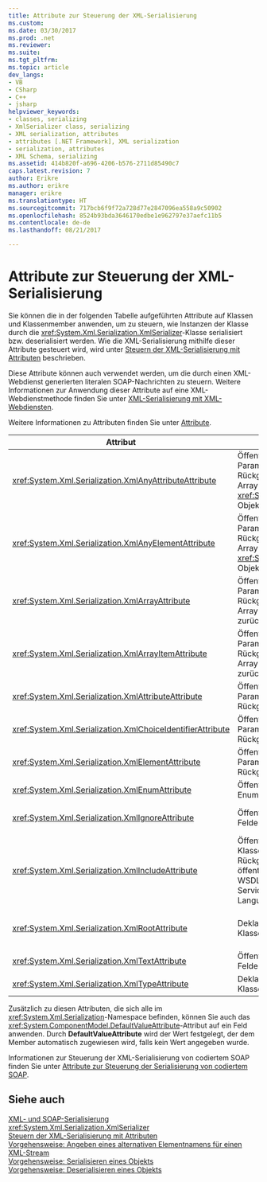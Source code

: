 ```yaml
---
title: Attribute zur Steuerung der XML-Serialisierung
ms.custom: 
ms.date: 03/30/2017
ms.prod: .net
ms.reviewer: 
ms.suite: 
ms.tgt_pltfrm: 
ms.topic: article
dev_langs:
- VB
- CSharp
- C++
- jsharp
helpviewer_keywords:
- classes, serializing
- XmlSerializer class, serializing
- XML serialization, attributes
- attributes [.NET Framework], XML serialization
- serialization, attributes
- XML Schema, serializing
ms.assetid: 414b820f-a696-4206-b576-2711d85490c7
caps.latest.revision: 7
author: Erikre
ms.author: erikre
manager: erikre
ms.translationtype: HT
ms.sourcegitcommit: 717bcb6f9f72a728d77e2847096ea558a9c50902
ms.openlocfilehash: 8524b93bda3646170edbe1e962797e37aefc11b5
ms.contentlocale: de-de
ms.lasthandoff: 08/21/2017

---
```

# <a name="attributes-that-control-xml-serialization"></a>Attribute zur Steuerung der XML-Serialisierung
Sie können die in der folgenden Tabelle aufgeführten Attribute auf Klassen und Klassenmember anwenden, um zu steuern, wie Instanzen der Klasse durch die <xref:System.Xml.Serialization.XmlSerializer>-Klasse serialisiert bzw. deserialisiert werden. Wie die XML-Serialisierung mithilfe dieser Attribute gesteuert wird, wird unter [Steuern der XML-Serialisierung mit Attributen](../../../docs/standard/serialization/controlling-xml-serialization-using-attributes.md) beschrieben.  
  
 Diese Attribute können auch verwendet werden, um die durch einen XML-Webdienst generierten literalen SOAP-Nachrichten zu steuern. Weitere Informationen zur Anwendung dieser Attribute auf eine XML-Webdienstmethode finden Sie unter [XML-Serialisierung mit XML-Webdiensten](../../../docs/standard/serialization/xml-serialization-with-xml-web-services.md).  
  
 Weitere Informationen zu Attributen finden Sie unter [Attribute](../../../docs/standard/attributes/index.md).  
  
|Attribut|Betrifft|Bedeutung|  
|---------------|----------------|---------------|  
|<xref:System.Xml.Serialization.XmlAnyAttributeAttribute>|Öffentliches Feld, Eigenschaft, Parameter oder Rückgabewert, wodurch ein Array von <xref:System.Xml.XmlAttribute>-Objekten zurückgegeben wird.|Beim Deserialisieren wird das Array mit <xref:System.Xml.XmlAttribute>-Objekten gefüllt, die für alle im Schema unbekannten XML-Attribute stehen.|  
|<xref:System.Xml.Serialization.XmlAnyElementAttribute>|Öffentliches Feld, Eigenschaft, Parameter oder Rückgabewert, wodurch ein Array von <xref:System.Xml.XmlElement>-Objekten zurückgegeben wird.|Beim Deserialisieren wird das Array mit <xref:System.Xml.XmlElement>-Objekten gefüllt, die für alle im Schema unbekannten XML-Elemente stehen.|  
|<xref:System.Xml.Serialization.XmlArrayAttribute>|Öffentliches Feld, Eigenschaft, Parameter oder Rückgabewert, wodurch ein Array von komplexen Objekten zurückgegeben wird.|Die Member des Arrays werden als Member eines XML-Arrays generiert.|  
|<xref:System.Xml.Serialization.XmlArrayItemAttribute>|Öffentliches Feld, Eigenschaft, Parameter oder Rückgabewert, wodurch ein Array von komplexen Objekten zurückgegeben wird.|Die abgeleiteten Typen, die in ein Array eingefügt werden können. Wird in der Regel in Verbindung mit einem <xref:System.Xml.Serialization.XmlArrayAttribute>-Objekt angewendet.|  
|<xref:System.Xml.Serialization.XmlAttributeAttribute>|Öffentliches Feld, Eigenschaft, Parameter oder Rückgabewert.|Der Member wird als XML-Attribut serialisiert.|  
|<xref:System.Xml.Serialization.XmlChoiceIdentifierAttribute>|Öffentliches Feld, Eigenschaft, Parameter oder Rückgabewert.|Der Member kann durch Verwendung einer Enumeration eindeutig bestimmt werden.|  
|<xref:System.Xml.Serialization.XmlElementAttribute>|Öffentliches Feld, Eigenschaft, Parameter oder Rückgabewert.|Das Feld oder die Eigenschaft wird als XML-Element serialisiert.|  
|<xref:System.Xml.Serialization.XmlEnumAttribute>|Öffentliches Feld, das ein Enumerationsbezeichner ist.|Der Elementname eines Enumerationsmembers.|  
|<xref:System.Xml.Serialization.XmlIgnoreAttribute>|Öffentliche Eigenschaften und Felder.|Die Eigenschaft oder das Feld wird beim Serialisieren der Klasse, in dem sie bzw. es enthalten ist, ignoriert.|  
|<xref:System.Xml.Serialization.XmlIncludeAttribute>|Öffentliche abgeleiteten Klassendeklarationen, und Rückgabewerte von öffentlichen Methoden für WSDL-Dokumente (Web Services Description Language).|Diese Klasse wird beim Generieren von Schemas eingeschlossen (und daher bei der Serialisierung erkannt).|  
|<xref:System.Xml.Serialization.XmlRootAttribute>|Deklarationen öffentlicher Klassen.|Steuert die XML-Serialisierung des Attributziels als XML-Stammelement. Mit diesem Attribut können Sie Namespace und Elementnamen genauer angeben.|  
|<xref:System.Xml.Serialization.XmlTextAttribute>|Öffentliche Eigenschaften und Felder.|Die Eigenschaft oder das Feld soll als XML-Text serialisiert werden.|  
|<xref:System.Xml.Serialization.XmlTypeAttribute>|Deklarationen öffentlicher Klassen.|Der Name und Namespace des XML-Typs.|  
  
 Zusätzlich zu diesen Attributen, die sich alle im <xref:System.Xml.Serialization>-Namespace befinden, können Sie auch das <xref:System.ComponentModel.DefaultValueAttribute>-Attribut auf ein Feld anwenden. Durch **DefaultValueAttribute** wird der Wert festgelegt, der dem Member automatisch zugewiesen wird, falls kein Wert angegeben wurde.  
  
 Informationen zur Steuerung der XML-Serialisierung von codiertem SOAP finden Sie unter [Attribute zur Steuerung der Serialisierung von codiertem SOAP](../../../docs/standard/serialization/attributes-that-control-encoded-soap-serialization.md).  
  
## <a name="see-also"></a>Siehe auch  
 [XML- und SOAP-Serialisierung](../../../docs/standard/serialization/xml-and-soap-serialization.md)   
 <xref:System.Xml.Serialization.XmlSerializer>   
 [Steuern der XML-Serialisierung mit Attributen](../../../docs/standard/serialization/controlling-xml-serialization-using-attributes.md)   
 [Vorgehensweise: Angeben eines alternativen Elementnamens für einen XML-Stream](../../../docs/standard/serialization/how-to-specify-an-alternate-element-name-for-an-xml-stream.md)   
 [Vorgehensweise: Serialisieren eines Objekts](../../../docs/standard/serialization/how-to-serialize-an-object.md)   
 [Vorgehensweise: Deserialisieren eines Objekts](../../../docs/standard/serialization/how-to-deserialize-an-object.md)

